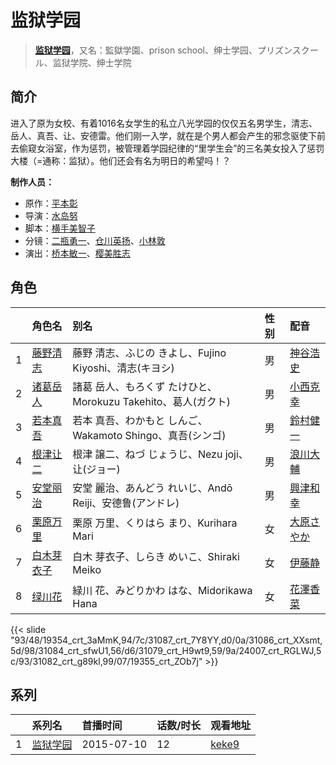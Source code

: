 # 监狱学园


> <u>**[监狱学园](http://bgm.tv/subject/110048)**</u>，又名：監獄学園、prison school、绅士学园、プリズンスクール、监狱学院、绅士学院

## 简介


进入了原为女校、有着1016名女学生的私立八光学园的仅仅五名男学生，清志、岳人、真吾、让、安德雷。他们刚一入学，就在是个男人都会产生的邪念驱使下前去偷窥女浴室，作为惩罚，被管理着学园纪律的“里学生会”的三名美女投入了惩罚大楼（=通称：监狱）。他们还会有名为明日的希望吗！？

**制作人员：**
- 原作：[平本彰](http://bgm.tv/person/8250)
- 导演：[水岛努](http://bgm.tv/person/623)
- 脚本：[横手美智子](http://bgm.tv/person/337)
- 分镜：[二瓶勇一](http://bgm.tv/person/14240)、[仓川英扬](http://bgm.tv/person/12752)、[小林敦](http://bgm.tv/person/19108)
- 演出：[桥本敏一](http://bgm.tv/person/22418)、[樱美胜志](http://bgm.tv/person/1019)

## 角色

|     |   角色名   |   别名  | 性别 |  配音  |
|:--- |:------  |:----      |:---  |:--   |
| 1 | [藤野清志](http://bgm.tv/character/19354) | 藤野 清志、ふじの きよし、Fujino Kiyoshi、清志(キヨシ) | 男 | [神谷浩史](http://bgm.tv/person/4232) |
| 2 | [诸葛岳人](http://bgm.tv/character/31087) | 諸葛 岳人、もろくず たけひと、Morokuzu Takehito、葛人(ガクト) | 男 | [小西克幸](http://bgm.tv/person/3861) |
| 3 | [若本真吾](http://bgm.tv/character/31086) | 若本 真吾、わかもと しんご、Wakamoto Shingo、真吾(シンゴ) | 男 | [鈴村健一](http://bgm.tv/person/4311) |
| 4 | [根津让二](http://bgm.tv/character/31084) | 根津 譲二、ねづ じょうじ、Nezu joji、让(ジョー) | 男 | [浪川大輔](http://bgm.tv/person/4254) |
| 5 | [安堂丽治](http://bgm.tv/character/31079) | 安堂 麗治、あんどう れいじ、Andō Reiji、安德鲁(アンドレ) | 男 | [興津和幸](http://bgm.tv/person/5007) |
| 6 | [栗原万里](http://bgm.tv/character/24007) | 栗原 万里、くりはら まり、Kurihara Mari | 女 | [大原さやか](http://bgm.tv/person/3890) |
| 7 | [白木芽衣子](http://bgm.tv/character/31082) | 白木 芽衣子、しらき めいこ、Shiraki Meiko | 女 | [伊藤静](http://bgm.tv/person/4272) |
| 8 | [绿川花](http://bgm.tv/character/19355) | 緑川 花、みどりかわ はな、Midorikawa Hana | 女 | [花澤香菜](http://bgm.tv/person/4765) |

{{< slide "93/48/19354_crt_3aMmK,94/7c/31087_crt_7Y8YY,d0/0a/31086_crt_XXsmt,5d/98/31084_crt_sfwU1,56/d6/31079_crt_H9wt9,59/9a/24007_crt_RGLWJ,5c/93/31082_crt_g89kl,99/07/19355_crt_ZOb7j" >}}

## 系列

|     | 系列名  | 首播时间       | 话数/时长 | 观看地址                                                     |
| :-- | :--- | :--------- | :---- | :------------------------------------------------------- |
| 1   |[监狱学园](https://bgm.tv/subject/110048)| 2015-07-10 | 12    | [keke9](https://www.keke9.app/play/178775-4-162621.html) |



